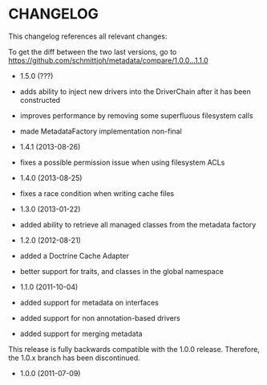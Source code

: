 CHANGELOG
=========

This changelog references all relevant changes:

To get the diff between the two last versions, go to 
https://github.com/schmittjoh/metadata/compare/1.0.0...1.1.0

* 1.5.0 (???)
 * adds ability to inject new drivers into the DriverChain after it has been constructed
 * improves performance by removing some superfluous filesystem calls
 * made MetadataFactory implementation non-final

* 1.4.1 (2013-08-26)
 * fixes a possible permission issue when using filesystem ACLs

* 1.4.0 (2013-08-25)
 * fixes a race condition when writing cache files

* 1.3.0 (2013-01-22)
 * added ability to retrieve all managed classes from the metadata factory 

* 1.2.0 (2012-08-21)
 * added a Doctrine Cache Adapter
 * better support for traits, and classes in the global namespace

* 1.1.0 (2011-10-04)

 * added support for metadata on interfaces
 * added support for non annotation-based drivers
 * added support for merging metadata

This release is fully backwards compatible with the 1.0.0 release. Therefore,
the 1.0.x branch has been discontinued.

* 1.0.0 (2011-07-09)
